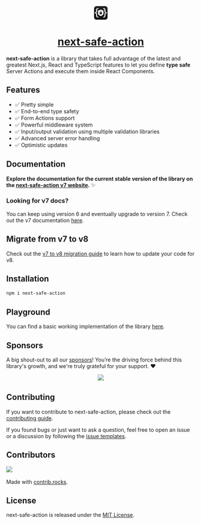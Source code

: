 <div align="center">
  <img src="https://raw.githubusercontent.com/TheEdoRan/next-safe-action/main/assets/logo.png" alt="next-safe-action logo" width="36" height="36">
  <a href="https://github.com/TheEdoRan/next-safe-action"><h1>next-safe-action</h1></a>
</div>

**next-safe-action** is a library that takes full advantage of the latest and greatest Next.js, React and TypeScript features to let you define **type safe** Server Actions and execute them inside React Components.

## Features

- ✅ Pretty simple
- ✅ End-to-end type safety
- ✅ Form Actions support
- ✅ Powerful middleware system
- ✅ Input/output validation using multiple validation libraries
- ✅ Advanced server error handling
- ✅ Optimistic updates

## Documentation

**Explore the documentation for the current stable version of the library on the [next-safe-action v7 website](https://next-safe-action.dev).** ✨

### Looking for v7 docs?

You can keep using version 6 and eventually upgrade to version 7. Check out the v7 documentation [here](https://v7.next-safe-action.dev).

## Migrate from v7 to v8

Check out the [v7 to v8 migration guide](https://next-safe-action.dev/docs/migrations/v7-to-v8) to learn how to update your code for v8.

## Installation

```bash
npm i next-safe-action
```

## Playground

You can find a basic working implementation of the library [here](https://github.com/TheEdoRan/next-safe-action/tree/main/apps/playground).

## Sponsors

A big shout-out to all our [sponsors](https://github.com/sponsors/TheEdoRan)! You’re the driving force behind this library's growth, and we're truly grateful for your support. ❤️

<p align="center">
<a href="https://cdn.jsdelivr.net/gh/theedoran/sponsors-img/sponsorkit/sponsors.svg" target="_blank">
<img src="https://cdn.jsdelivr.net/gh/theedoran/sponsors-img/sponsorkit/sponsors.svg" />
</a>
</p>

## Contributing

If you want to contribute to next-safe-action, please check out the [contributing guide](https://github.com/TheEdoRan/next-safe-action/blob/main/CONTRIBUTING.md).

If you found bugs or just want to ask a question, feel free to open an issue or a discussion by following the [issue templates](https://github.com/TheEdoRan/next-safe-action/issues/new/choose).

## Contributors

<a href="https://github.com/TheEdoRan/next-safe-action/graphs/contributors">
  <img src="https://contrib.rocks/image?repo=TheEdoRan/next-safe-action" />
</a>

Made with [contrib.rocks](https://contrib.rocks).

## License

next-safe-action is released under the [MIT License](https://github.com/TheEdoRan/next-safe-action/blob/main/LICENSE).
